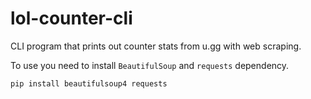 # lol-counter-cli
CLI program that prints out counter stats from u.gg with web scraping.

To use you need to install `BeautifulSoup` and `requests` dependency.

```
pip install beautifulsoup4 requests
```